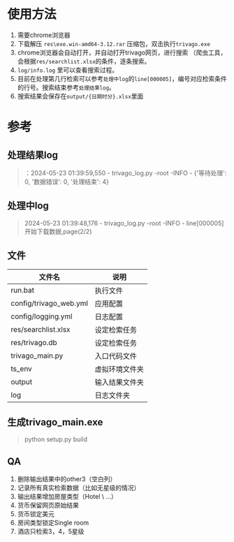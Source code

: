 # 使用方法
1. 需要chrome浏览器
2. 下载解压 `res\exe.win-amd64-3.12.rar` 压缩包，双击执行`trivago.exe`
3. chrome浏览器会自动打开，并自动打开trivago网页，进行搜索
   （爬虫工具，会根据`res/searchlist.xlsx`的条件，逐条搜索。
4. `log/info.log` 里可以查看搜索过程。
5. 目前在处理第几行检索可以参考`处理中log`的`line[000005]`，编号对应检索条件的行号。搜索结束参考`处理结果log`。
6. 搜索结果会保存在`output/{日期时分}.xlsx`里面


# 参考
## 处理结果log
> ：2024-05-23 01:39:59,550 - trivago_log.py -root -INFO - {'等待处理': 0, '数据错误': 0, '处理结束': 4}
## 处理中log
> 2024-05-23 01:39:48,176 - trivago_log.py -root -INFO - line[000005] 开始下载数据,page(2/2)
## 文件
|  文件名   | 说明     |
|  ----  | ----  |
| run.bat   | 执行文件   |
| config/trivago_web.yml | 应用配置 |
| config/logging.yml | 日志配置 |
| res/searchlist.xlsx | 设定检索任务 |
| res/trivago.db | 设定检索任务 |
| trivago_main.py | 入口代码文件 |
| ts_env | 虚拟环境文件夹 |
| output | 输入结果文件夹 |
| log | 日志文件夹 |


## 生成trivago_main.exe
> python setup.py build

## QA
1. 删除输出结果中的other3（空白列）
2. 记录所有真实检索数据（比如无星级的情况）
3. 输出结果增加房屋类型（Hotel \ ...）
4. 货币保留网页原始结果
5. 货币锁定美元
6. 房间类型锁定Single room
7. 酒店只检索3，4，5星级
